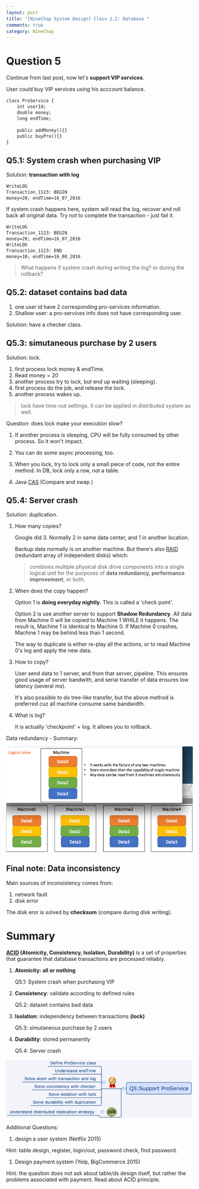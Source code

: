 ```yaml
---
layout: post
title: "[NineChap System Design] Class 2.2: Database "
comments: true
category: NineChap
---
```


# Question 5

Continue from last post, now let's **support VIP services**.

User could buy VIP services using his acccount balance.

    class ProService {
        int userId;
        double money;
        long endTime;

        public addMoney(){}
        public buyPro(){}
    }

## Q5.1: System crash when purchasing VIP

Solution: **transaction with log**

    WriteLOG
    Transaction_1123: BEGIN
    money=20; endTime=16_07_2016

If system crash happens here, system will read the log, recover and roll back all original data. Try not to complete the transaction - just fail it.

    WriteLOG
    Transaction_1123: BEGIN
    money=20; endTime=16_07_2016
    WriteLOG
    Transaction_1123: END
    money=10; endTime=16_08_2016

> What happens if system crash during writing the log? or during the rollback?

## Q5.2: dataset contains bad data

1. one user id have 2 corresponding pro-services information.
1. Shallow user: a pro-services info does not have corresponding user.

Solution: have a checker class.

## Q5.3: simutaneous purchase by 2 users

Solution: lock.

1. first process lock money & endTime.
1. Read money = 20
1. another process try to lock, but end up waiting (sleeping).
1. first process do the job, and release the lock.
1. another process wakes up.

> lock have time-out settings. It can be applied in distributed system as well.

Question: does lock make your execution slow?

1. If another process is sleeping, CPU will be fully consumed by other process. So it won't impact.

1. You can do some async processing, too.

1. When you lock, try to lock only a small piece of code, not the entire method. In DB, lock only a row, not a table.

1. Java [CAS](https://en.wikipedia.org/wiki/Compare-and-swap) (Compare and swap )

## Q5.4: Server crash

Solution: duplication.

1. How many copies?

   Google did 3. Normally 2 in same data center, and 1 in another location.

   Backup data normally is on another machine. But there's also [RAID](https://en.wikipedia.org/wiki/RAID) (redundant array of independent disks) which:

   > combines multiple physical disk drive components into a single logical unit for the purposes of **data redundancy, performance improvement**, or both.

1. When does the copy happen?

   Option 1 is **doing everyday nightly**. This is called a 'check point'.

   Option 2 is use another server to support **Shadow Redundancy**. All data from Machine 0 will be copied to Machine 1 WHILE it happens. The result is, Machine 1 is identical to Machine 0. If Machine 0 crashes, Machine 1 may be behind less than 1 second.

   The way to duplicate is either re-play all the actions, or to read Machine 0's log and apply the new data.

1. How to copy?

   User send data to 1 server, and from that server, pipeline. This ensures good usage of server bandwith, and serial transfer of data ensures low latency (several ms).

   It's also possible to do tree-like transfer, but the above method is preferred cuz all machine consume same bandwidth.

1. What is log?

   It is actually 'checkpoint' + log. It allows you to rollback.

Data redundancy - Summary:

![](/images/design-class2-data-redundancy-1.png)

## Final note: Data inconsistency

Main sources of inconsistency comes from:

1. network fault
1. disk error

The disk eror is solved by **checksum** (compare during disk writing).

# Summary

**[ACID](https://en.wikipedia.org/wiki/ACID) (Atomicity, Consistency, Isolation, Durability)** is a set of properties that guarantee that database transactions are processed reliably.

1. **Atomicity: all or nothing**

   Q5.1: System crash when purchasing VIP

1. **Consistency**: validate according to defined rules

   Q5.2: dataset contains bad data

1. **Isolation**: independency between transactions **(lock)**

   Q5.3: simutaneous purchase by 2 users

1. **Durability**: stored permanently

   Q5.4: Server crash

![](/images/design-class2-summary.png)

Additional Questions:

1. design a user system (Netflix 2015)

Hint: table design, register, login/out, password check, find password.

1. Design payment system (Yelp, BigCommerce 2015)

Hint: the question does not ask about table/ds design itself, but rather the problems associated with payment. Read about ACID principle.
